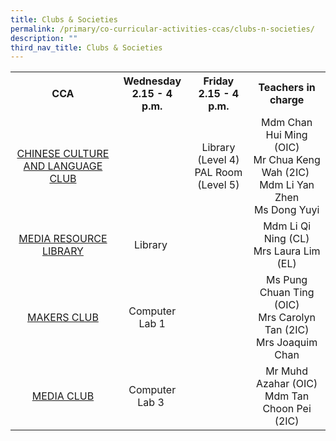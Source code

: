 ```yaml
---
title: Clubs & Societies
permalink: /primary/co-curricular-activities-ccas/clubs-n-societies/
description: ""
third_nav_title: Clubs & Societies
---
```

<table class="iveo_table ives_tab_simple3">
<tbody>
<tr>
<th style="text-align: center;">CCA</th>
<th style="text-align: center;">Wednesday<br />2.15 - 4 p.m.</th>
<th style="text-align: center;">Friday<br />2.15 - 4 p.m.</th>
<th style="text-align: center;">Teachers in charge</th>
</tr>
<tr>
<td style="text-align: center;"><a href="/primary/co-curricular-activities-ccas/clubs-n-societies/clcc-performing-arts" target="">CHINESE CULTURE AND LANGUAGE CLUB</a></td>
<td style="text-align: center;">&nbsp;</td>
<td style="text-align: center;">Library (Level 4)<br />PAL Room (Level 5)</td>
<td style="text-align: center;">
<div>Mdm Chan Hui Ming (OIC)</div>
<div>Mr Chua Keng Wah (2IC)&nbsp;</div>
<div>Mdm Li Yan Zhen</div>
<div>Ms Dong Yuyi</div>
</td>
</tr>
<tr>
<td style="text-align: center;"><a href="/primary/co-curricular-activities-ccas/clubs-n-societies/library" target="">MEDIA RESOURCE LIBRARY</a></td>
<td style="text-align: center;">Library&nbsp;</td>
<td style="text-align: center;">&nbsp;</td>
<td style="text-align: center;">
<div>Mdm Li Qi Ning (CL)</div>
<div>Mrs Laura Lim (EL)</div>
</td>
</tr>
<tr>
<td style="text-align: center;"><a href="/primary/co-curricular-activities-ccas/clubs-n-societies/makers-club" target="">MAKERS CLUB</a></td>
<td style="text-align: center;">Computer Lab 1</td>
<td style="text-align: center;">&nbsp;</td>
<td style="text-align: center;">Ms Pung Chuan Ting (OIC)<br />Mrs Carolyn Tan (2IC)<br />Mrs Joaquim Chan</td>
</tr>
<tr>
<td style="text-align: center;"><a href="/primary/co-curricular-activities-ccas/clubs-n-societies/media-club" target="">MEDIA CLUB</a></td>
<td style="text-align: center;">Computer Lab 3&nbsp;</td>
<td style="text-align: center;">&nbsp;</td>
<td style="text-align: center;">
<div>Mr Muhd Azahar (OIC)</div>
<div>Mdm Tan Choon Pei (2IC)</div>
</td>
</tr>
</tbody>
</table>